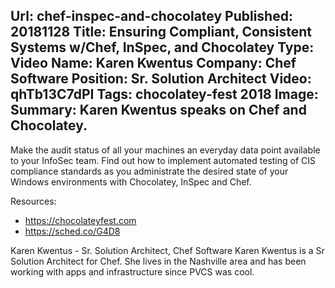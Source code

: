 Url: chef-inspec-and-chocolatey
Published: 20181128
Title: Ensuring Compliant, Consistent Systems w/Chef, InSpec, and Chocolatey
Type: Video
Name: Karen Kwentus
Company: Chef Software
Position: Sr. Solution Architect
Video: qhTb13C7dPI
Tags: chocolatey-fest 2018
Image: <img class="lazy" src="data:image/gif;base64,R0lGODlhAQABAIAAAAAAAP///yH5BAEAAAAALAAAAAABAAEAAAIBRAA7" data-src="/content/images/videos/Karen-Kwentus-ChocolateyFest-2018.jpg" alt="Ensuring Compliant, Consistent Systems w/Chef, InSpec, and Chocolatey" title="Ensuring Compliant, Consistent Systems w/Chef, InSpec, and Chocolatey" />
Summary: Karen Kwentus speaks on Chef and Chocolatey.
---
Make the audit status of all your machines an everyday data point available to your InfoSec team. Find out how to implement automated testing of CIS compliance standards as you administrate the desired state of your Windows environments with Chocolatey, InSpec and Chef.

Resources:
* https://chocolateyfest.com
* https://sched.co/G4D8

Karen Kwentus - Sr. Solution Architect, Chef Software
Karen Kwentus is a Sr Solution Architect for Chef. She lives in the Nashville area and has been working with apps and infrastructure since PVCS was cool.
